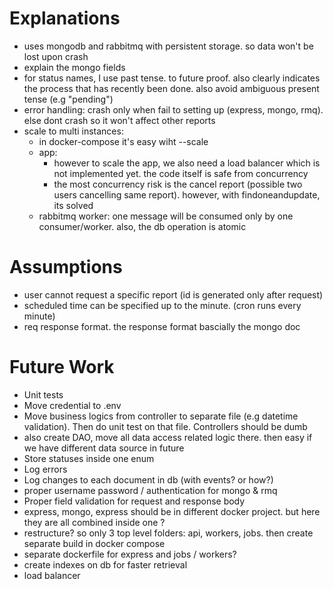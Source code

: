 

# Explanations
- uses mongodb and rabbitmq with persistent storage. so data won't be lost upon crash
- explain the mongo fields
- for status names, I use past tense. to future proof. also clearly indicates the process that has recently been done. also avoid ambiguous present tense (e.g "pending")
- error handling: crash only when fail to setting up (express, mongo, rmq). else dont crash so it won't affect other reports
- scale to multi instances:
  - in docker-compose it's easy wiht --scale 
  - app:
    - however to scale the app, we also need a load balancer which is not implemented yet. the code itself is safe from concurrency
    - the most concurrency risk is the cancel report (possible two users cancelling same report). however, with findoneandupdate, its solved
  - rabbitmq worker: one message will be consumed only by one consumer/worker. also, the db operation is atomic 

# Assumptions
- user cannot request a specific report (id is generated only after request)
- scheduled time can be specified up to the minute. (cron runs every minute)
- req response format. the response format bascially the mongo doc

# Future Work
- Unit tests
- Move credential to .env
- Move business logics from controller to separate file (e.g datetime validation). Then do unit test on that file. Controllers should be dumb
- also create DAO, move all data access related logic there. then easy if we have different data source in future
- Store statuses inside one enum
- Log errors 
- Log changes to each document in db (with events? or how?)
- proper username password / authentication for mongo & rmq
- Proper field validation for request and response body
- express, mongo, express should be in different docker project. but here they are all combined inside one ?
- restructure? so only 3 top level folders: api, workers, jobs. then create separate build in docker compose
- separate dockerfile for express and jobs / workers?
- create indexes on db for faster retrieval
- load balancer
